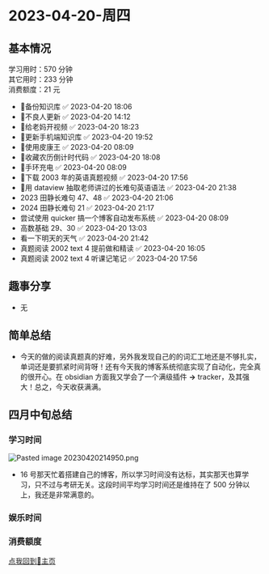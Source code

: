 # 2023-04-20-周四


## 基本情况

学习用时：570 分钟  
其它用时：233 分钟  
消费额度：21 元

-   📌备份知识库 ✅ 2023-04-20 18:06
-   📌不良人更新 ✅ 2023-04-20 14:12
-   📌给老妈开视频 ✅ 2023-04-20 18:23
-   📌更新手机端知识库 ✅ 2023-04-20 19:52
-   📌使用皮康王 ✅ 2023-04-20 08:09
-   📌收藏农历倒计时代码 ✅ 2023-04-20 18:08
-   📌手环充电 ✅ 2023-04-20 08:09
-   📌下载 2003 年的英语真题视频 ✅ 2023-04-20 17:56
-   📌用 dataview 抽取老师讲过的长难句英语语法 ✅ 2023-04-20 21:38
-   2023 田静长难句 47、48 ✅ 2023-04-20 21:06
-   2024 田静长难句 21 ✅ 2023-04-20 21:17
-   尝试使用 quicker 搞一个博客自动发布系统 ✅ 2023-04-20 08:09
-   高数基础 29、30 ✅ 2023-04-20 13:03
-   看一下明天的天气 ✅ 2023-04-20 21:42
-   真题阅读 2002 text 4 提前做和精读 ✅ 2023-04-20 16:05
-   真题阅读 2002 text 4 听课记笔记 ✅ 2023-04-20 17:56

## 趣事分享

- 无

## 简单总结

- 今天的做的阅读真题真的好难，另外我发现自己的的词汇工地还是不够扎实，单词还是要抓紧时间背呀！还有今天我的博客系统彻底实现了自动化，完全真的很开心。在 obsidian 方面我又学会了一个满级插件 **→** tracker，及其强大！总之，今天收获满满。

## 四月中旬总结

### 学习时间

![Pasted image 20230420214950.png](Pasted%20image%2020230420214950.png)

- 16 号那天忙着搭建自己的博客，所以学习时间没有达标，其实那天也算学习，只不过与考研无关。这段时间平均学习时间还是维持在了 500 分钟以上，我还是非常满意的。

### 娱乐时间



### 消费额度



[点我回到🏡主页](https://nn66kk.github.io/Mon-Blog/)